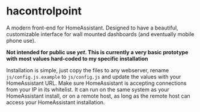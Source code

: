 # hacontrolpoint
A modern front-end for HomeAssistant. Designed to have a beautiful, customizable interface for wall mounted dashboards (and eventually mobile phone use).

**Not intended for public use _yet_. This is currently a very basic prototype with most values hard-coded to my specific installation**

Installation is simple, just copy the files to any webserver, rename `js/config.js.example` to `js/config.js` and update the values with your HomeAssistant URL. Make sure HomeAssistant is accepting connections from your IP in its whitelist.
It can run on the same system as your HomeAssistant install, or on a remote host, as long as the remote host can access your HomeAssistant installation.
